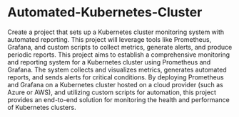 # Automated-Kubernetes-Cluster
Create a project that sets up a Kubernetes cluster monitoring system with automated reporting. This project will leverage tools like Prometheus, Grafana, and custom scripts to collect metrics, generate alerts, and produce periodic reports.
This project aims to establish a comprehensive monitoring and reporting system for a Kubernetes cluster using Prometheus and Grafana. The system collects and visualizes metrics, generates automated reports, and sends alerts for critical conditions. By deploying Prometheus and Grafana on a Kubernetes cluster hosted on a cloud provider (such as Azure or AWS), and utilizing custom scripts for automation, this project provides an end-to-end solution for monitoring the health and performance of Kubernetes clusters.
